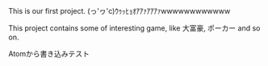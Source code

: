 This is our first project.
(っ'ヮ'c)ｳｩｯﾋｮｵｱｱｧｱｱｱｧwwwwwwwwwwww

This project contains some of interesting game, like 大富豪, ポーカー and so on.

Atomから書き込みテスト
